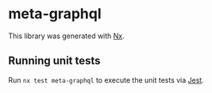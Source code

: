 # meta-graphql

This library was generated with [Nx](https://nx.dev).

## Running unit tests

Run `nx test meta-graphql` to execute the unit tests via [Jest](https://jestjs.io).
